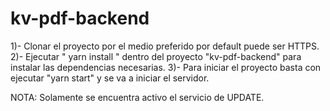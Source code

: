 # kv-pdf-backend


1)- Clonar el proyecto por el medio preferido por default puede ser HTTPS.
2)- Ejecutar " yarn install " dentro del proyecto "kv-pdf-backend" para instalar las dependencias necesarias.
3)- Para iniciar el proyecto basta con ejecutar "yarn start" y se va a iniciar el servidor.

NOTA: Solamente se encuentra activo el servicio de UPDATE.
